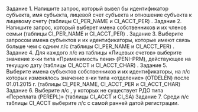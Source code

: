 Задание 1.
Напишите запрос, который вывел бы идентификатор субъекта, имя субъекта, лицевой счет
субъекта и отношение субъекта к лицевому счету (таблицы CI_PER_NAME и CI_ACCT_PER) .
Задание 2.
Напишите запрос, который выберет имена собственников и их членов семьи (таблицы
CI_PER_NAME и CI_ACCT_PER) .
Задание 3.
Выберите запросом имена субъектов и их идентификаторы, которые имеют связь больше чем с
одним л/с (таблицы CI_PER_NAME и CI_ACCT_PER) .
Задание 4.
Для каждого л/с из таблицы «Лицевых счетов» выберите значение х-ки типа «Применимость
пени» (PENI-PRM), действующее на текущую дату (таблицы CI_ACCT и CI_ACCT_CHAR) .
Задание 5.
Выберите имена субъектов собственников и их идентификаторы, на л/с которых изменялось
значение х-ки типа «отделение» (OTDELEN) после 01.01.2015 г. (таблицы CI_PER_NAME,
CI_ACCT_PER и CI_ACCT_CHAR)
Задание 6.
Выберите л/с , у которых не существует РДО типа «Переплата (PEREPL)» (таблицы CI_ACCT и CI_SA)
Задание 7.
Среди л/с таблицы CI_ACCT выберите л/с с самой ранней датой регистрации.
